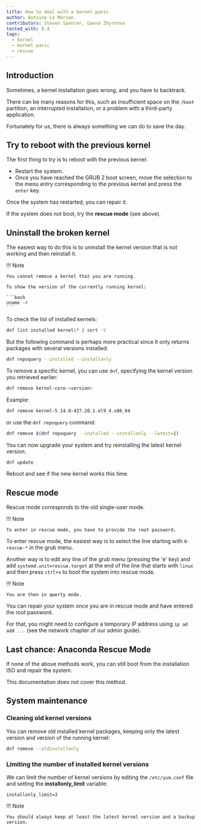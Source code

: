 ```yaml
---
title: How to deal with a kernel panic
author: Antoine Le Morvan
contributors: Steven Spencer, Ganna Zhyrnova
tested_with: 9.4
tags:
  - kernel
  - kernel panic
  - rescue
---
```


## Introduction

Sometimes, a kernel installation goes wrong, and you have to backtrack.

There can be many reasons for this, such as insufficient space on the `/boot` partition, an interrupted installation, or a problem with a third-party application.

Fortunately for us, there is always something we can do to save the day.

## Try to reboot with the previous kernel

The first thing to try is to reboot with the previous kernel.

* Restart the system.
* Once you have reached the GRUB 2 boot screen, move the selection to the menu entry corresponding to the previous kernel and press the `enter` key.

Once the system has restarted, you can repair it.

If the system does not boot, try the **rescue mode** (see above).

## Uninstall the broken kernel

The easiest way to do this is to uninstall the kernel version that is not working and then reinstall it.

!!! Note

    You cannot remove a kernel that you are running. 
    
    To show the version of the currently running kernel: 
    
    ```bash
    uname -r
    ```

To check the list of installed kernels:

```bash
dnf list installed kernel\* | sort -V
```

But the following command is perhaps more practical since it only returns packages with several versions installed:

```bash
dnf repoquery --installed --installonly
```

To remove a specific kernel, you can use `dnf`, specifying the kernel version you retrieved earlier:

```bash
dnf remove kernel-core-<version>
```

Example:

```bash
dnf remove kernel-5.14.0-427.20.1.el9_4.x86_64
```

or use the `dnf repoquery` command:

```bash
dnf remove $(dnf repoquery --installed --installonly --latest=1)
```

You can now upgrade your system and try reinstalling the latest kernel version.

```bash
dnf update
```

Reboot and see if the new kernel works this time.

## Rescue mode

Rescue mode corresponds to the old single-user mode.

!!! Note

    To enter in rescue mode, you have to provide the root password.

To enter rescue mode, the easiest way is to select the line starting with `0-rescue-*` in the grub menu.

Another way is to edit any line of the grub menu (pressing the 'e' key) and add `systemd.unit=rescue.target` at the end of the line that starts with `linux` and then press `ctrl+x` to boot the system into rescue mode.

!!! Note

    You are then in qwerty mode.

You can repair your system once you are in rescue mode and have entered the root password.

For that, you might need to configure a temporary IP address using `ip ad add ...` (see the network chapter of our admin guide).

## Last chance: Anaconda Rescue Mode

If none of the above methods work, you can still boot from the installation ISO and repair the system.

This documentation does not cover this method.

## System maintenance

### Cleaning old kernel versions

You can remove old installed kernel packages, keeping only the latest version and version of the running kernel:

```bash
dnf remove --oldinstallonly
```

### Limiting the number of installed kernel versions

We can limit the number of kernel versions by editing the `/etc/yum.conf` file and setting the **installonly_limit** variable:

```text
installonly_limit=3
```

!!! Note

    You should always keep at least the latest kernel version and a backup version.
